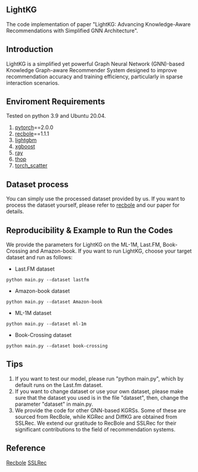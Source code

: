 ## LightKG
The code implementation of paper "LightKG: Advancing Knowledge-Aware Recommendations with Simplified GNN Architecture".

## Introduction
LightKG is a simplified yet powerful Graph Neural Network (GNN)-based Knowledge Graph-aware Recommender System designed to improve recommendation accuracy and training efficiency, particularly in sparse interaction scenarios.

## Enviroment Requirements
Tested on python 3.9 and Ubuntu 20.04.
1. [pytorch](https://pytorch.org/)==2.0.0
2. [recbole](https://recbole.io/)==1.1.1
3. [lightgbm](https://github.com/microsoft/LightGBM/tree/master/python-package)
4. [xgboost](https://github.com/dmlc/xgboost)
5. [ray](https://www.ray.io/)
6. [thop](https://github.com/Lyken17/pytorch-OpCounter)
7. [torch_scatter](https://github.com/rusty1s/pytorch_scatter/tree/master)

## Dataset process
You can simply use the processed dataset provided by us. If you want to process the dataset yourself, please refer to [recbole](https://recbole.io/) and our paper for details.

## Reproducibility & Example to Run the Codes
 We provide the parameters for LightKG on the ML-1M, Last.FM, Book-Crossing and Amazon-book. If you want to run LightKG, choose your target dataset and run as follows:
* Last.FM dataset
```
python main.py --dataset lastfm
```

* Amazon-book dataset
```
python main.py --dataset Amazon-book
```

* ML-1M dataset
```
python main.py --dataset ml-1m
```

* Book-Crossing dataset
```
python main.py --dataset book-crossing
```

## Tips
1. If you want to test our model, please run "python main.py", which by default runs on the Last.fm dataset.
2. If you want to change dataset or use your own dataset, please make sure that the dataset you used is in the file "dataset", then, change the parameter "dataset" in main.py.
3. We provide the code for other GNN-based KGRSs. Some of these are sourced from RecBole, while KGRec and DiffKG are obtained from SSLRec. We extend our gratitude to RecBole and SSLRec for their significant contributions to the field of recommendation systems.

## Reference
[Recbole](https://recbole.io/cn/index.html)
[SSLRec](https://github.com/HKUDS/SSLRec)
